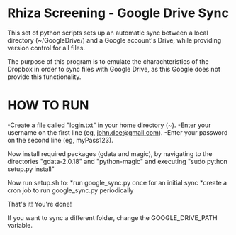 Rhiza Screening - Google Drive Sync
===================================

This set of python scripts sets up an automatic sync between a local directory (~/GoogleDrive/)
and a Google account's Drive, while providing version control for all files.



The purpose of this program is to emulate the charachteristics of the Dropbox in order to sync
files with Google Drive, as this Google does not provide this
functionality.


HOW TO RUN
=======================================

-Create a file called "login.txt" in your home directory (~).
-Enter your username on the first line (eg, john.doe@gmail.com).
-Enter your password on the second line (eg, myPass123).


Now install required packages (gdata and magic), by navigating to
the directories "gdata-2.0.18" and "python-magic" and executing
"sudo python setup.py install"


Now run setup.sh to:
    *run google_sync.py once for an initial sync
    *create a cron job to run google_sync.py periodically


That's it! You're done!


If you want to sync a different folder, change the GOOGLE_DRIVE_PATH variable.
